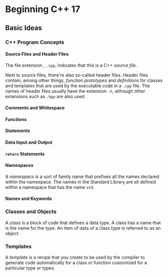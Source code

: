# Beginning C++ 17

## Basic Ideas

### C++ Program Concepts

#### Source Files and Header Files

The file extension , `.cpp`, indicates that this is a C++ *source file*.

Next to source files, there're also so-called header files.
Header files contain, among other things, *function prototypes* and *definitions* for classes and templates that are used by the executable code in a `.cpp` file.
The names of header files usually have the extension `.h`, although other extensions such as `.hpp` are also used.

#### Comments and Whitespace

#### Functions

#### Statements

#### Data Input and Output

#### `return` Statements

#### Namespaces

A *namespace* is a sort of family name that prefixes all the names declared within the namespace.
The names in the Standard Library are all defined within a namespace that has the name `std`.

#### Names and Keywords

### Classes and Objects

A *class* is a block of code that defines a data type.
A class has a name that is the name for the type.
An item of data of a class type is referred to as an *object*.

### Templates

A *template* is a recipe that you create to be used by the compiler to generate code automatically for a class or function customized for a particular type or types.


